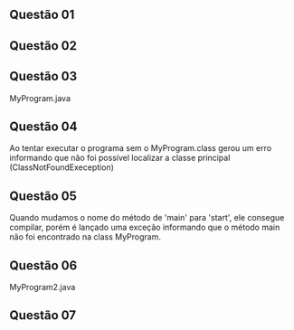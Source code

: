 ## Questão 01

## Questão 02

## Questão 03
MyProgram.java

## Questão 04
Ao tentar executar o programa sem o MyProgram.class gerou um erro informando que não foi possível localizar a classe principal (ClassNotFoundExeception)

## Questão 05
Quando mudamos o nome do método de 'main' para 'start', ele consegue compilar, porém é lançado uma exceção informando que o método main não foi encontrado na class MyProgram.

## Questão 06
MyProgram2.java

## Questão 07
